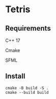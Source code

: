 # Tetris
## Requirements
C++ 17

Cmake

SFML

## Install
```
cmake -B build -S .
cmake --build build
```
